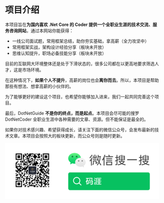 # 项目介绍
本项目旨在**为国内喜欢 .Net Core 的 Coder 提供一个全职业生涯的技术交流、服务咨询网站**，通过本网站你能获得：

 - 一线公司面试题，常用框架总结，助你夯实基础，拿高薪（全力攻坚中）
 - 常用框架实战，架构设计经验分享（板块未开放）
 - 思维认知提升，职场必备技能分享（板块未开放）

目前的互联网大环境整体还是处于下滑状态的，很多公司都在以更高地要求筛选人才，这是市场环境。

在这种情况下，**如果个人不提升**，高薪的岗位也会**离你而去**。所以，本项目是帮助那些有想法、想拿高薪的小伙伴的。

为了能够更好的建设这个项目，也希望你能够加入进来，我们一起共同完善这个项目。

最后，DotNetGuide **不是你的终点，而是起点**。本项目会尽可能的搜罗 DotNetCoder 全职业生涯中各种需要的文章、资源。但不能保证是最全的。

如果你对技术感兴趣、希望获得成长，请关注下面的微信公众号，会发布最新的技术文章。本项目会按照大的板块更新，而公众号则是随时更新。

![An image](./images/wechat_public.png)
